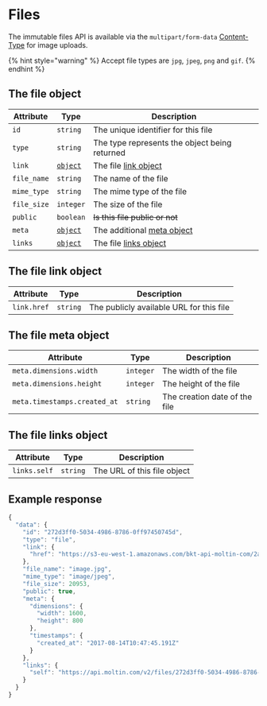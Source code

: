 # Files

The immutable files API is available via the `multipart/form-data` [Content-Type](../../basics/content-type.md#files) for image uploads.

{% hint style="warning" %}
Accept file types are `jpg`, `jpeg`, `png` and `gif`.
{% endhint %}

## The file object

| **Attribute** | **Type** | **Description** |
| --- | --- | --- |
| `id` | `string` | The unique identifier for this file |
| `type` | `string` | The type represents the object being returned |
| `link` | [`object`](./#the-file-link-object) | The file [link object](./#the-file-link-object) |
| `file_name` | `string` | The name of the file |
| `mime_type` | `string` | The mime type of the file |
| `file_size` | `integer` | The size of the file |
| `public` | `boolean` | ~~Is this file public or not~~ |
| `meta` | [`object`](./#the-file-meta-object) | The additional [meta object](./#the-file-meta-object) |
| `links` | [`object`](./#the-file-links-object) | The file [links object](./#the-file-links-object) |

## The file link object

| **Attribute** | **Type** | **Description** |
| --- | --- | --- |
| `link.href` | `string` | The publicly available URL for this file |

## The file meta object

| **Attribute** | **Type** | **Description** |
| --- | --- | --- |
| `meta.dimensions.width` | `integer` | The width of the file |
| `meta.dimensions.height` | `integer` | The height of the file |
| `meta.timestamps.created_at` | `string` | The creation date of the file |

## The file links object

| **Attribute** | **Type** | **Description** |
| --- | --- | --- |
| `links.self` | `string` | The URL of this file object |

## Example response

```javascript
{
  "data": {
    "id": "272d3ff0-5034-4986-8786-0ff97450745d",
    "type": "file",
    "link": {
      "href": "https://s3-eu-west-1.amazonaws.com/bkt-api-moltin-com/2a85964e-cb3d-482a-ab02-0f0e47ab5662/273d3ff0-5034-4986-8786-0ff97450745.jpg"
    },
    "file_name": "image.jpg",
    "mime_type": "image/jpeg",
    "file_size": 20953,
    "public": true,
    "meta": {
      "dimensions": {
        "width": 1600,
        "height": 800
      },
      "timestamps": {
        "created_at": "2017-08-14T10:47:45.191Z"
      }
    },
    "links": {
      "self": "https://api.moltin.com/v2/files/272d3ff0-5034-4986-8786-0ff97450745d"
    }
  }
}
```

